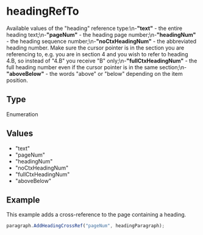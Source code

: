 # headingRefTo

Available values of the "heading" reference type:\n-**"text"** - the entire heading text;\n-**"pageNum"** - the heading page number;\n-**"headingNum"** - the heading sequence number;\n-**"noCtxHeadingNum"** - the abbreviated heading number. Make sure the cursor pointer is in the section you are referencing to, e.g. you are in section 4 and you wish to refer to heading 4.B, so instead of "4.B" you receive "B" only;\n-**"fullCtxHeadingNum"** - the full heading number even if the cursor pointer is in the same section;\n-**"aboveBelow"** - the words "above" or "below" depending on the item position.

## Type

Enumeration

## Values

- "text"
- "pageNum"
- "headingNum"
- "noCtxHeadingNum"
- "fullCtxHeadingNum"
- "aboveBelow"


## Example

This example adds a cross-reference to the page containing a heading.

```javascript editor-docx
paragraph.AddHeadingCrossRef("pageNum", headingParagraph);
```
